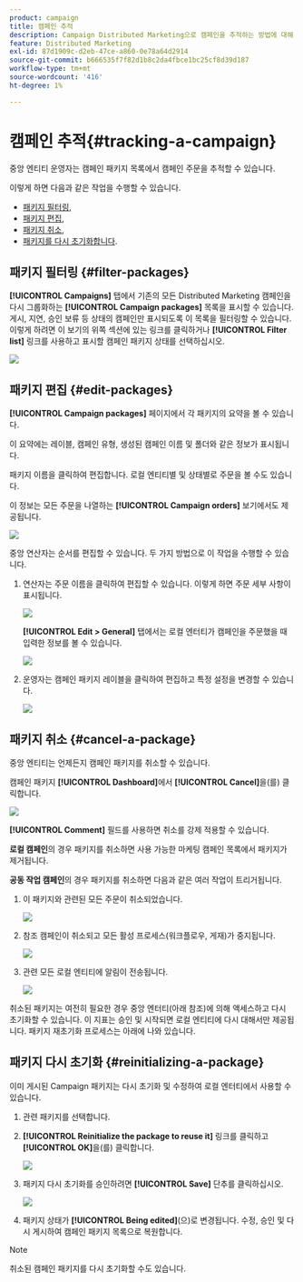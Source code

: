 ```yaml
---
product: campaign
title: 캠페인 추적
description: Campaign Distributed Marketing으로 캠페인을 추적하는 방법에 대해 알아보기
feature: Distributed Marketing
exl-id: 87d1909c-d2eb-47ce-a860-0e78a64d2914
source-git-commit: b666535f7f82d1b8c2da4fbce1bc25cf8d39d187
workflow-type: tm+mt
source-wordcount: '416'
ht-degree: 1%

---
```


# 캠페인 추적{#tracking-a-campaign}



중앙 엔티티 운영자는 캠페인 패키지 목록에서 캠페인 주문을 추적할 수 있습니다.

이렇게 하면 다음과 같은 작업을 수행할 수 있습니다.

* [패키지 필터링](#filter-packages),
* [패키지 편집](#edit-packages),
* [패키지 취소](#cancel-a-package),
* [패키지를 다시 초기화합니다](#reinitializing-a-package).

## 패키지 필터링 {#filter-packages}

**[!UICONTROL Campaigns]** 탭에서 기존의 모든 Distributed Marketing 캠페인을 다시 그룹화하는 **[!UICONTROL Campaign packages]** 목록을 표시할 수 있습니다. 게시, 지연, 승인 보류 등 상태의 캠페인만 표시되도록 이 목록을 필터링할 수 있습니다. 이렇게 하려면 이 보기의 위쪽 섹션에 있는 링크를 클릭하거나 **[!UICONTROL Filter list]** 링크를 사용하고 표시할 캠페인 패키지 상태를 선택하십시오.

![](assets/mkg_dist_catalog_filter.png)

## 패키지 편집 {#edit-packages}

**[!UICONTROL Campaign packages]** 페이지에서 각 패키지의 요약을 볼 수 있습니다.

이 요약에는 레이블, 캠페인 유형, 생성된 캠페인 이름 및 폴더와 같은 정보가 표시됩니다.

패키지 이름을 클릭하여 편집합니다. 로컬 엔티티별 및 상태별로 주문을 볼 수도 있습니다.

이 정보는 모든 주문을 나열하는 **[!UICONTROL Campaign orders]** 보기에서도 제공됩니다.

![](assets/mkg_dist_catalog_op_command_details.png)

중앙 연산자는 순서를 편집할 수 있습니다. 두 가지 방법으로 이 작업을 수행할 수 있습니다.

1. 연산자는 주문 이름을 클릭하여 편집할 수 있습니다. 이렇게 하면 주문 세부 사항이 표시됩니다.

   ![](assets/mkg_dist_catalog_op_command_edit1.png)

   **[!UICONTROL Edit > General]** 탭에서는 로컬 엔터티가 캠페인을 주문했을 때 입력한 정보를 볼 수 있습니다.

   ![](assets/mkg_dist_catalog_op_command_edit1a.png)

1. 운영자는 캠페인 패키지 레이블을 클릭하여 편집하고 특정 설정을 변경할 수 있습니다.

   ![](assets/mkg_dist_catalog_op_command_edit2.png)

## 패키지 취소 {#cancel-a-package}

중앙 엔티티는 언제든지 캠페인 패키지를 취소할 수 있습니다.

캠페인 패키지 **[!UICONTROL Dashboard]**&#x200B;에서 **[!UICONTROL Cancel]**&#x200B;을(를) 클릭합니다.

![](assets/mkg_dist_cancel_op_from_dashboard.png)

**[!UICONTROL Comment]** 필드를 사용하면 취소를 강제 적용할 수 있습니다.

**로컬 캠페인**&#x200B;의 경우 패키지를 취소하면 사용 가능한 마케팅 캠페인 목록에서 패키지가 제거됩니다.

**공동 작업 캠페인**&#x200B;의 경우 패키지를 취소하면 다음과 같은 여러 작업이 트리거됩니다.

1. 이 패키지와 관련된 모든 주문이 취소되었습니다.

   ![](assets/mkg_dist_mutual_op_cancelled.png)

1. 참조 캠페인이 취소되고 모든 활성 프로세스(워크플로우, 게재)가 중지됩니다.

   ![](assets/mkg_dist_mutual_op_cancelled1.png)

1. 관련 모든 로컬 엔티티에 알림이 전송됩니다.

   ![](assets/mkg_dist_mutual_op_cancelled2.png)

취소된 패키지는 여전히 필요한 경우 중앙 엔터티(아래 참조)에 의해 액세스하고 다시 초기화할 수 있습니다. 이 지표는 승인 및 시작되면 로컬 엔티티에 다시 대해서만 제공됩니다. 패키지 재초기화 프로세스는 아래에 나와 있습니다.

## 패키지 다시 초기화 {#reinitializing-a-package}

이미 게시된 Campaign 패키지는 다시 초기화 및 수정하여 로컬 엔터티에서 사용할 수 있습니다.

1. 관련 패키지를 선택합니다.
1. **[!UICONTROL Reinitialize the package to reuse it]** 링크를 클릭하고 **[!UICONTROL OK]**&#x200B;을(를) 클릭합니다.

   ![](assets/mkg_dist_mutual_op_reinit.png)

1. 패키지 다시 초기화를 승인하려면 **[!UICONTROL Save]** 단추를 클릭하십시오.

   ![](assets/mkg_dist_mutual_op_reinit2.png)

1. 패키지 상태가 **[!UICONTROL Being edited]**(으)로 변경됩니다. 수정, 승인 및 다시 게시하여 캠페인 패키지 목록으로 복원합니다.

>[!NOTE]
>
>취소된 캠페인 패키지를 다시 초기화할 수도 있습니다.
